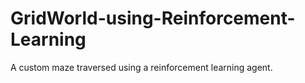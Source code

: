 # GridWorld-using-Reinforcement-Learning
A custom maze traversed using a reinforcement learning agent.
